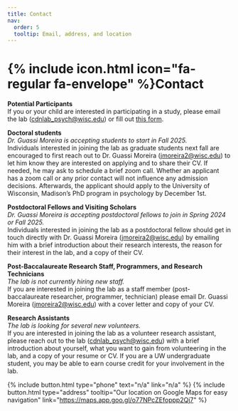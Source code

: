```yaml
---
title: Contact
nav:
  order: 5
  tooltip: Email, address, and location
---
```


# {% include icon.html icon="fa-regular fa-envelope" %}Contact

**Potential Participants**   
If you or your child are interested in participating in a study, please email the lab (cdnlab_psych@wisc.edu) or fill out [this form](https://forms.gle/AAR4EzLp7QMZ2sk8A ).

**Doctoral students**  
*Dr. Guassi Moreira is accepting students to start in Fall 2025.*  
Individuals interested in joining the lab as graduate students next fall are encouraged to first reach out to Dr. Guassi Moreira (jmoreira2@wisc.edu) to let him know they are interested on applying and to share their CV. If needed, he may ask to schedule a brief zoom call. Whether an applicant has a zoom call or any prior contact will not influence any admission decisions. Afterwards, the applicant should apply to the University of Wisconsin, Madison’s PhD program in psychology by December 1st.   

**Postdoctoral Fellows and Visiting Scholars**  
*Dr. Guassi Moreira is accepting postdoctoral fellows to join in Spring 2024 or Fall 2025.*  
Individuals interested in joining the lab as a postdoctoral fellow should get in touch directly with Dr. Guassi Moreira (jmoreira2@wisc.edu) by emailing him with a brief introduction about their research interests, the reason for their interest in the lab, and a copy of their CV.   

**Post-Baccalaureate Research Staff, Programmers, and Research Technicians**  
*The lab is not currently hiring new staff.*  
If you are interested in joining the lab as a staff member (post-baccalaureate researcher, programmer, technician) please email Dr. Guassi Moreira (jmoreira2@wisc.edu) with a cover letter and copy of your CV.  

**Research Assistants**  
*The lab is looking for several new volunteers.*  
If you are interested in joining the lab as a volunteer research assistant, please reach out to the lab (cdnlab_psych@wisc.edu) with a brief introduction about yourself, what you want to gain from volunteering in the lab, and a copy of your resume or CV. If you are a UW undergraduate student, you may be able to earn course credit for your involvement in the lab.  

{%
  include button.html
  type="phone"
  text="n/a"
  link="n/a"
%}
{%
  include button.html
  type="address"
  tooltip="Our location on Google Maps for easy navigation"
  link="https://maps.app.goo.gl/o77NPcZEfoppp2Qj7"
%}
